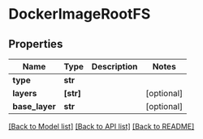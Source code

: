 # DockerImageRootFS


## Properties
Name | Type | Description | Notes
------------ | ------------- | ------------- | -------------
**type** | **str** |  | 
**layers** | **[str]** |  | [optional] 
**base_layer** | **str** |  | [optional] 

[[Back to Model list]](../README.md#documentation-for-models) [[Back to API list]](../README.md#documentation-for-api-endpoints) [[Back to README]](../README.md)



